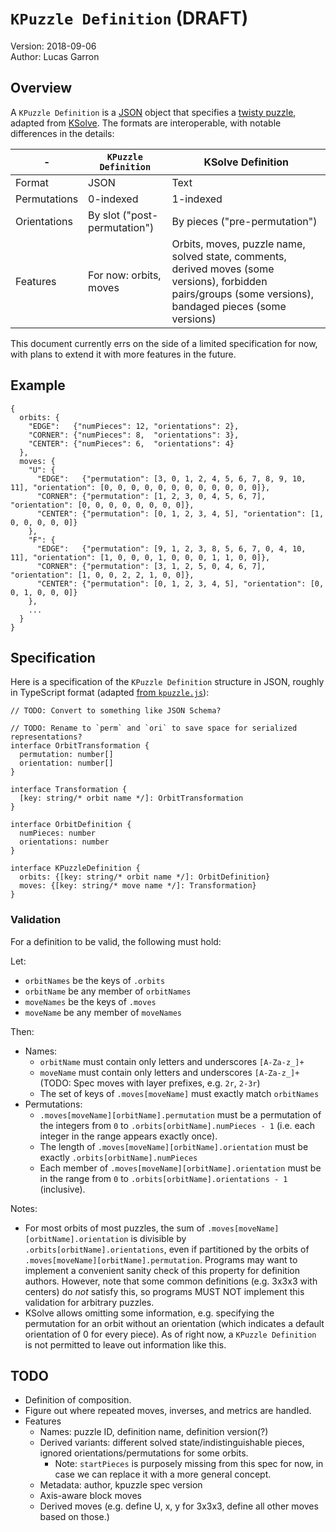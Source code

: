 # `KPuzzle Definition` (DRAFT)

Version: 2018-09-06  
Author: Lucas Garron

## Overview

A `KPuzzle Definition` is a [JSON](https://json.org/) object that specifies a [twisty puzzle](https://en.wikipedia.org/wiki/Combination_puzzle), adapted from [KSolve](https://github.com/cubing/ksolve). The formats are interoperable, with notable differences in the details:

| -            | `KPuzzle Definition`           | KSolve Definition             |
|--------------|------------------------------|-------------------------------|
| Format       | JSON                         | Text                          |
| Permutations | 0-indexed                    | 1-indexed                     |
| Orientations | By slot ("post-permutation") | By pieces ("pre-permutation") |
| Features     | For now: orbits, moves | Orbits, moves, puzzle name, solved state, comments, derived moves (some versions), forbidden pairs/groups (some versions), bandaged pieces (some versions) |

This document currently errs on the side of a limited specification for now, with plans to extend it with more features in the future.

## Example

    {
      orbits: {
        "EDGE":   {"numPieces": 12, "orientations": 2},
        "CORNER": {"numPieces": 8,  "orientations": 3},
        "CENTER": {"numPieces": 6,  "orientations": 4}
      },
      moves: {
        "U": {
          "EDGE":   {"permutation": [3, 0, 1, 2, 4, 5, 6, 7, 8, 9, 10, 11], "orientation": [0, 0, 0, 0, 0, 0, 0, 0, 0, 0, 0, 0]},
          "CORNER": {"permutation": [1, 2, 3, 0, 4, 5, 6, 7], "orientation": [0, 0, 0, 0, 0, 0, 0, 0]},
          "CENTER": {"permutation": [0, 1, 2, 3, 4, 5], "orientation": [1, 0, 0, 0, 0, 0]}
        },
        "F": {
          "EDGE":   {"permutation": [9, 1, 2, 3, 8, 5, 6, 7, 0, 4, 10, 11], "orientation": [1, 0, 0, 0, 1, 0, 0, 0, 1, 1, 0, 0]},
          "CORNER": {"permutation": [3, 1, 2, 5, 0, 4, 6, 7], "orientation": [1, 0, 0, 2, 2, 1, 0, 0]},
          "CENTER": {"permutation": [0, 1, 2, 3, 4, 5], "orientation": [0, 0, 1, 0, 0, 0]}
        },
        ...
      }
    }

## Specification

Here is a specification of the `KPuzzle Definition` structure in JSON, roughly in TypeScript format (adapted [from `kpuzzle.js`](https://github.com/cubing/kpuzzle.js/blob/master/src/spec.ts)):

    // TODO: Convert to something like JSON Schema?

    // TODO: Rename to `perm` and `ori` to save space for serialized representations?
    interface OrbitTransformation {
      permutation: number[]
      orientation: number[]
    }

    interface Transformation {
      [key: string/* orbit name */]: OrbitTransformation
    }

    interface OrbitDefinition {
      numPieces: number
      orientations: number
    }

    interface KPuzzleDefinition {
      orbits: {[key: string/* orbit name */]: OrbitDefinition}
      moves: {[key: string/* move name */]: Transformation}
    }

### Validation

For a definition to be valid, the following must hold:

Let:

- `orbitNames` be the keys of `.orbits`
- `orbitName` be any member of `orbitNames`
- `moveNames` be the keys of `.moves`
- `moveName` be any member of `moveNames`

Then:

- Names:
  - `orbitName` must contain only letters and underscores `[A-Za-z_]+`
  - `moveName` must contain only letters and underscores `[A-Za-z_]+` (TODO: Spec moves with layer prefixes, e.g. `2r`, `2-3r`)
  - The set of keys of `.moves[moveName]` must exactly match `orbitNames`
- Permutations:
  - `.moves[moveName][orbitName].permutation` must be a permutation of the integers from `0` to `.orbits[orbitName].numPieces - 1` (i.e. each integer in the range appears exactly once).
  - The length of `.moves[moveName][orbitName].orientation` must be exactly `.orbits[orbitName].numPieces`
  - Each member of `.moves[moveName][orbitName].orientation` must be in the range from `0` to `.orbits[orbitName].orientations - 1` (inclusive).

Notes:

- For most orbits of most puzzles, the sum of `.moves[moveName][orbitName].orientation` is divisible by `.orbits[orbitName].orientations`, even if partitioned by the orbits of `.moves[moveName][orbitName].permutation`. Programs may want to implement a convenient sanity check of this property for definition authors. However, note that some common definitions (e.g. 3x3x3 with centers) do *not* satisfy this, so programs MUST NOT implement this validation for arbitrary puzzles.
- KSolve allows omitting some information, e.g. specifying the permutation for an orbit without an orientation (which indicates a default orientation of 0 for every piece). As of right now, a `KPuzzle Definition` is not permitted to leave out information like this.

## TODO

- Definition of composition.
- Figure out where repeated moves, inverses, and metrics are handled.
- Features
  - Names: puzzle ID, definition name, definition version(?)
  - Derived variants: different solved state/indistinguishable pieces, ignored orientations/permutations for some orbits.
    - Note: `startPieces` is purposely missing from this spec for now, in case we can replace it with a more general concept.
  - Metadata: author, kpuzzle spec version
  - Axis-aware block moves
  - Derived moves (e.g. define U, x, y for 3x3x3, define all other moves based on those.)

